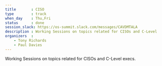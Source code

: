 ```yaml
---
title       : CISO
type        : track
when_day    : Thu,Fri
status      : done
session_slack: https://os-summit.slack.com/messages/CAVDMTALA
description : Working Sessions on topics related for CISOs and C-Level execs.
organizers  :
    - Tony Richards
    - Paul Davies
---
```


Working Sessions on topics related for CISOs and C-Level execs.
